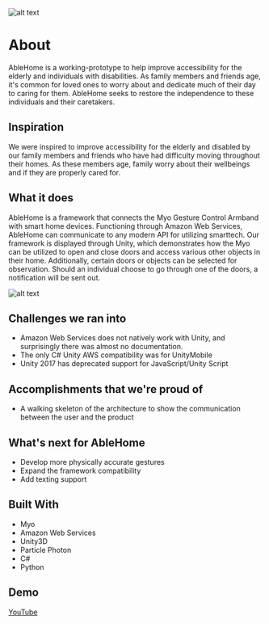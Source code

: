 ![alt text](http://ablehome.tech/AbleHomeColor.png "AbleHome")

# About
AbleHome is a working-prototype to help improve accessibility for the elderly and individuals with disabilities. As family members and friends age, it's common for loved ones to worry about and dedicate much of their day to caring for them. AbleHome seeks to restore the independence to these individuals and their caretakers.

## Inspiration
We were inspired to improve accessibility for the elderly and disabled by our family members and friends who have had difficulty moving throughout their homes. As these members age, family worry about their wellbeings and if they are properly cared for.

## What it does
AbleHome is a framework that connects the Myo Gesture Control Armband with smart home devices. Functioning through Amazon Web Services, AbleHome can communicate to any modern API for utilizing smarttech. Our framework is displayed through Unity, which demonstrates how the Myo can be utilized to open and close doors and access various other objects in their home. Additionally, certain doors or objects can be selected for observation. Should an individual choose to go through one of the doors, a notification will be sent out.

![alt text](http://ablehome.tech/blockdiagram.png "AbleHome Architecture")


## Challenges we ran into
- Amazon Web Services does not natively work with Unity, and surprisingly there was almost no documentation.
- The only C# Unity AWS compatibility was for UnityMobile
- Unity 2017 has deprecated support for JavaScript/Unity Script

## Accomplishments that we're proud of
- A walking skeleton of the architecture to show the communication between the user and the product

## What's next for AbleHome
- Develop more physically accurate gestures
- Expand the framework compatibility
- Add texting support

## Built With
- Myo
- Amazon Web Services
- Unity3D
- Particle Photon
- C#
- Python

## Demo
[YouTube](https://youtu.be/lDHQ7rv8_2M)
